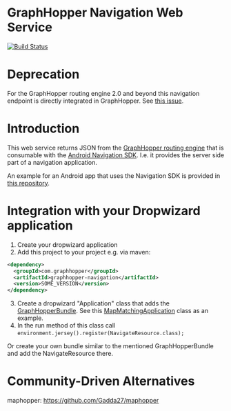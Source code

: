 # GraphHopper Navigation Web Service

[![Build Status](https://travis-ci.org/graphhopper/graphhopper-navigation.svg?branch=master)](https://travis-ci.org/graphhopper/graphhopper-navigation)

# Deprecation

For the GraphHopper routing engine 2.0 and beyond this navigation endpoint is directly integrated in GraphHopper. See [this issue](https://github.com/graphhopper/graphhopper/pull/2081).

# Introduction

This web service returns JSON from the [GraphHopper routing engine](https://github.com/graphhopper/graphhopper) that is consumable with the [Android Navigation SDK](https://github.com/graphhopper/graphhopper-navigation-android). I.e. it provides the server side part of a navigation application.

An example for an Android app that uses the Navigation SDK is provided in [this repository](https://github.com/graphhopper/graphhopper-navigation-example).

# Integration with your Dropwizard application

 1. Create your dropwizard application
 2. Add this project to your project e.g. via maven:
 ```xml
 <dependency>
   <groupId>com.graphhopper</groupId>
   <artifactId>graphhopper-navigation</artifactId>
   <version>SOME_VERSION</version>
 </dependency>
 ```
 3. Create a dropwizard "Application" class that adds the [GraphHopperBundle](https://github.com/graphhopper/graphhopper/blob/1.0-pre38/web-bundle/src/main/java/com/graphhopper/http/GraphHopperBundle.java). See this [MapMatchingApplication](https://github.com/graphhopper/map-matching/blob/1.0-pre38/matching-web/src/main/java/com/graphhopper/matching/http/MapMatchingApplication.java) class as an example.
 4. In the run method of this class call `environment.jersey().register(NavigateResource.class);` 

Or create your own bundle similar to the mentioned GraphHopperBundle and add the NavigateResource there.

# Community-Driven Alternatives

maphopper: https://github.com/Gadda27/maphopper
